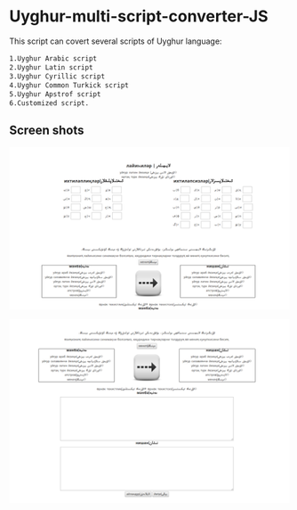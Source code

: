 # Uyghur-multi-script-converter-JS

This script can covert several scripts of Uyghur language: 

    1.Uyghur Arabic script 
    2.Uyghur Latin script
    3.Uyghur Cyrillic script
    4.Uyghur Common Turkick script
    5.Uyghur Apstrof script
    6.Customized script.


## Screen shots
![screen-shot 1](./screenshots/1.png)

![screen-shot 2](./screenshots/2.png)
